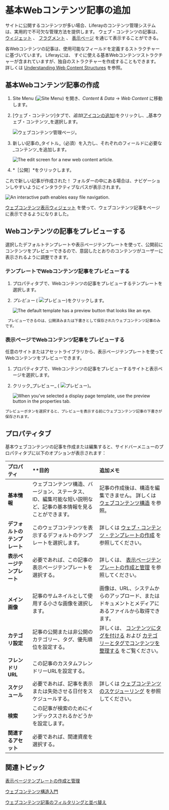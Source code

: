 # 基本Webコンテンツ記事の追加

サイトに公開するコンテンツが多い場合、Liferayのコンテンツ管理システムは、実用的で不可欠な管理方法を提供します。 ウェブ・コンテンツの記事は、 [ウィジェット](../../../site-building/displaying-content/additional-content-display-options/using-the-web-content-display-widget.md) 、 [フラグメント](../../../site-building/creating-pages/page-fragments-and-widgets/using-fragments.md) 、 [表示ページ](../../../site-building/displaying-content/using-display-page-templates/creating-and-managing-display-page-templates.md) を通じて表示することができる。

各Webコンテンツの記事は、使用可能なフィールドを定義するストラクチャーに基づいています。 Liferayには、 すぐに使える基本Webコンテンツストラクチャーが含まれていますが、独自のストラクチャーを作成することもできます。 詳しくは [Understanding Web Content Structures](../web-content-structures/understanding-web-content-structures.md) を参照。

## 基本Webコンテンツ記事の作成

1. Site Menu (![Site Menu](../../../images/icon-menu.png)) を開き、_Content & Data_ &rarr; _Web Content_ に移動します。

1. [ウェブ・コンテンツ]タブで、_追加_([アイコンの追加](../../../images/icon-add.png))をクリックし、_基本ウェブ・コンテンツ_を選択します。

   ![ウェブコンテンツ管理ページ](./adding-a-basic-web-content-article/images/01.png)。

1. 新しい記事の_タイトル_（必須）を入力し、それぞれのフィールドに必要な_コンテンツ_を追加します。

   ![The edit screen for a new web content article.](./adding-a-basic-web-content-article/images/02.png)

1. *［公開］*をクリックします。

これで新しい記事が作成された！ フォルダーの中にある場合は、ナビゲーションしやすいようにインタラクティブなパスが表示されます。

![An interactive path enables easy file navigation.](./adding-a-basic-web-content-article/images/06.png)

[ウェブコンテンツ表示ウィジェット](../../../site-building/displaying-content/additional-content-display-options/using-the-web-content-display-widget.md) を使って、ウェブコンテンツ記事をページに表示できるようになりました。

## Webコンテンツの記事をプレビューする

選択したデフォルトテンプレートや表示ページテンプレートを使って、公開前にコンテンツをプレビューできるので、意図したとおりのコンテンツがユーザーに表示されるように調整できます。

### テンプレートでWebコンテンツ記事をプレビューする

1. プロパティタブで、Webコンテンツの記事をプレビューするテンプレートを選択します。

1. *プレビュー* ( ![プレビュー](../../../images/icon-preview.png))をクリックします。

   ![The default template has a preview button that looks like an eye.](./adding-a-basic-web-content-article/images/04.png)

```{note}
 プレビューできるのは、公開済みまたは下書きとして保存されたウェブコンテンツ記事のみです。
```

### 表示ページでWebコンテンツ記事をプレビューする

任意のサイトまたはアセットライブラリから、表示ページテンプレートを使ってWebコンテンツをプレビューできます。

1. プロパティタブで、Webコンテンツの記事をプレビューするサイトと表示ページを選択します。

1. クリック_プレビュー_ ( ![プレビュー](../../../images/icon-preview.png))。

   ![When you've selected a display page template, use the preview button in the properties tab.](./adding-a-basic-web-content-article/images/05.png)

```{note}
プレビューボタンを選択すると、プレビューを表示する前にウェブコンテンツ記事の下書きが保存されます。
```

## プロパティタブ

基本ウェブコンテンツの記事を作成または編集すると、サイドバーメニューのプロパティタブに以下のオプションが表示されます：

| **プロパティ**        | **目的                                                   | **追加メモ**                                                                                                                                                                                                                |
| :--------------- | :------------------------------------------------------- | :---------------------------------------------------------------------------------------------------------------------------------------------------------------------------------------------------------------------- |
| **基本情報**         | ウェブコンテンツ構造、バージョン、ステータス、ID、編集可能な短い説明など、記事の基本情報を見ることができます。 | 記事の作成後は、構造を編集できません。 詳しくは [ウェブコンテンツ構造](../web-content-structures/understanding-web-content-structures.md) を参照。                                                                                                |
| **デフォルトのテンプレート** | このウェブコンテンツを表示するデフォルトのテンプレートを選択します。                       | 詳しくは [ウェブ・コンテンツ・テンプレートの作成](../web-content-templates/creating-web-content-templates.md) を参照してください。                                                                                                            |
| **表示ページテンプレート**  | 必要であれば、この記事の表示ページテンプレートを選択する。                            | 詳しくは、 [表示ページテンプレートの作成と管理](../../../site-building/displaying-content/using-display-page-templates/creating-and-managing-display-page-templates.md) を参照してください。                                                 |
| **メイン画像**        | 記事のサムネイルとして使用する小さな画像を選択します。                              | 画像は、URL、システムからのアップロード、またはドキュメントとメディアにあるファイルから取得できます。                                                                                                                                                                    |
| **カテゴリ設定**       | 記事の公開または非公開のカテゴリー、タグ、優先順位を設定する。                          | 詳しくは、 [コンテンツにタグを付ける](../../tags-and-categories/tagging-content-and-managing-tags.md) および [カテゴリーとタグでコンテンツを整理する](../../tags-and-categories/organizing-content-with-categories-and-tags.md) をご覧ください。 |
| **フレンドリURL**     | この記事のカスタムフレンドリーURLを設定する。                                 |                                                                                                                                                                                                                         |
| **スケジュール**       | 必要であれば、記事を表示または失効させる日付をスケジュールする。                         | 詳しくは [ウェブコンテンツのスケジューリング](./using-expiration-and-review-dates-in-web-content.md) を参照してください。                                                                                                                   |
| **検索**           | この記事が検索のためにインデックスされるかどうかを設定します。                          |                                                                                                                                                                                                                         |
| **関連するアセット**     | 必要であれば、関連資産を選択する。                                        |                                                                                                                                                                                                                         |

## 関連トピック

[表示ページテンプレートの作成と管理](../../../site-building/displaying-content/using-display-page-templates/creating-and-managing-display-page-templates.md)

[ウェブコンテンツ構造入門](../web-content-structures/understanding-web-content-structures.md)

[ウェブコンテンツ記事のフィルタリングと並べ替え](./filtering-and-sorting-web-content-articles.md)
